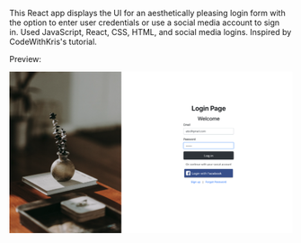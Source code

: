 This React app displays the UI for an aesthetically pleasing login form with the option to enter user credentials or use a social media account to sign in. Used JavaScript, React, CSS, HTML, and social media logins. Inspired by CodeWithKris's tutorial.


Preview:

<div style="text-align:center">
  <kbd>
  <img width="700" alt="login-form" src="https://github.com/codecaviette/login-app/blob/main/public/login_app.png">
  </kbd>
</div>
